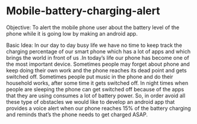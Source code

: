 # Mobile-battery-charging-alert

Objective:
To alert the mobile phone user about the battery level of the phone while it is going low
by making an android app.

Basic Idea:
In our day to day busy life we have no time to keep track the charging percentage of our
smart phone which has a lot of apps and which brings the world in front of us .In today’s life our
phone has become one of the most important device. Sometimes people may forget about phone
and keep doing their own work and the phone reaches its dead point and gets switched off.
Sometimes people put music in the phone and do their household works, after some time it gets
switched off. In night times when people are sleeping the phone can get switched off because of
the apps that they are using consumes a lot of battery power.
So, in order avoid all these type of obstacles we would like to develop an android app that
provides a voice alert when our phone reaches 15% of the battery charging and reminds that’s
the phone needs to get charged ASAP.
